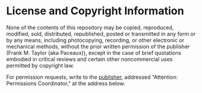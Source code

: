 # License and Copyright Information

None of the contents of this repository may be copied, reproduced, modified, sold, distributed, republished, posted or transmitted in any form or by any means, including photocopying, recording, or other electronic or mechanical methods, without the prior written permission of the publisher (Frank M. Taylor (aka Paceaux)), except in the case of brief quotations embodied in critical reviews and certain other noncommercial uses permitted by copyright law.

For permission requests, write to the [publisher](frank.m.taylor08@gmail.com), addressed “Attention: Permissions Coordinator,” at the address below.
